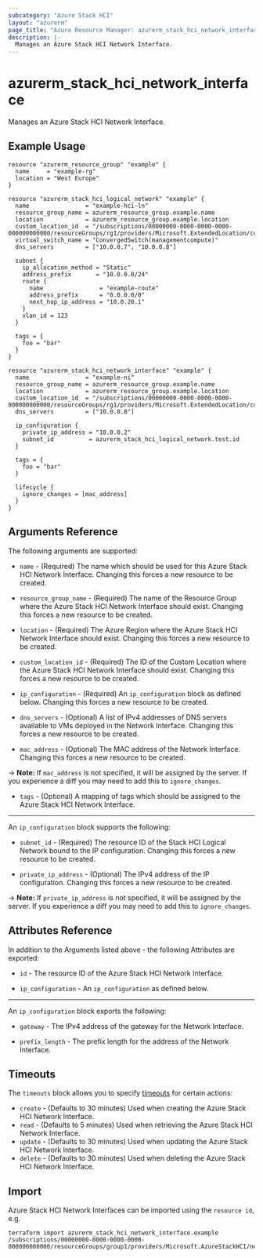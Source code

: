 ```yaml
---
subcategory: "Azure Stack HCI"
layout: "azurerm"
page_title: "Azure Resource Manager: azurerm_stack_hci_network_interface"
description: |-
  Manages an Azure Stack HCI Network Interface.
---
```


# azurerm_stack_hci_network_interface

Manages an Azure Stack HCI Network Interface.

## Example Usage

```hcl
resource "azurerm_resource_group" "example" {
  name     = "example-rg"
  location = "West Europe"
}

resource "azurerm_stack_hci_logical_network" "example" {
  name                = "example-hci-ln"
  resource_group_name = azurerm_resource_group.example.name
  location            = azurerm_resource_group.example.location
  custom_location_id  = "/subscriptions/00000000-0000-0000-0000-000000000000/resourceGroups/rg1/providers/Microsoft.ExtendedLocation/customLocations/cl1"
  virtual_switch_name = "ConvergedSwitch(managementcompute)"
  dns_servers         = ["10.0.0.7", "10.0.0.8"]

  subnet {
    ip_allocation_method = "Static"
    address_prefix       = "10.0.0.0/24"
    route {
      name                = "example-route"
      address_prefix      = "0.0.0.0/0"
      next_hop_ip_address = "10.0.20.1"
    }
    vlan_id = 123
  }

  tags = {
    foo = "bar"
  }
}

resource "azurerm_stack_hci_network_interface" "example" {
  name                = "example-ni"
  resource_group_name = azurerm_resource_group.example.name
  location            = azurerm_resource_group.example.location
  custom_location_id  = "/subscriptions/00000000-0000-0000-0000-000000000000/resourceGroups/rg1/providers/Microsoft.ExtendedLocation/customLocations/cl1"
  dns_servers         = ["10.0.0.8"]

  ip_configuration {
    private_ip_address = "10.0.0.2"
    subnet_id          = azurerm_stack_hci_logical_network.test.id
  }

  tags = {
    foo = "bar"
  }

  lifecycle {
    ignore_changes = [mac_address]
  }
}
```

## Arguments Reference

The following arguments are supported:

* `name` - (Required) The name which should be used for this Azure Stack HCI Network Interface. Changing this forces a new resource to be created.

* `resource_group_name` - (Required) The name of the Resource Group where the Azure Stack HCI Network Interface should exist. Changing this forces a new resource to be created.

* `location` - (Required) The Azure Region where the Azure Stack HCI Network Interface should exist. Changing this forces a new resource to be created.

* `custom_location_id` - (Required) The ID of the Custom Location where the Azure Stack HCI Network Interface should exist. Changing this forces a new resource to be created.

* `ip_configuration` - (Required) An `ip_configuration` block as defined below. Changing this forces a new resource to be created.

* `dns_servers` - (Optional) A list of IPv4 addresses of DNS servers available to VMs deployed in the Network Interface. Changing this forces a new resource to be created.

* `mac_address` - (Optional) The MAC address of the Network Interface. Changing this forces a new resource to be created.

-> **Note:** If `mac_address` is not specified, it will be assigned by the server. If you experience a diff you may need to add this to `ignore_changes`.

* `tags` - (Optional) A mapping of tags which should be assigned to the Azure Stack HCI Network Interface.

---

An `ip_configuration` block supports the following:

* `subnet_id` - (Required) The resource ID of the Stack HCI Logical Network bound to the IP configuration. Changing this forces a new resource to be created.

* `private_ip_address` - (Optional) The IPv4 address of the IP configuration. Changing this forces a new resource to be created.

-> **Note:** If `private_ip_address` is not specified, it will be assigned by the server. If you experience a diff you may need to add this to `ignore_changes`.

## Attributes Reference

In addition to the Arguments listed above - the following Attributes are exported:

* `id` - The resource ID of the Azure Stack HCI Network Interface.

* `ip_configuration` - An `ip_configuration` as defined below.

---

An `ip_configuration` block exports the following:

* `gateway` - The IPv4 address of the gateway for the Network Interface.

* `prefix_length` - The prefix length for the address of the Network Interface.

## Timeouts

The `timeouts` block allows you to specify [timeouts](https://www.terraform.io/language/resources/syntax#operation-timeouts) for certain actions:

* `create` - (Defaults to 30 minutes) Used when creating the Azure Stack HCI Network Interface.
* `read` - (Defaults to 5 minutes) Used when retrieving the Azure Stack HCI Network Interface.
* `update` - (Defaults to 30 minutes) Used when updating the Azure Stack HCI Network Interface.
* `delete` - (Defaults to 30 minutes) Used when deleting the Azure Stack HCI Network Interface.

## Import

Azure Stack HCI Network Interfaces can be imported using the `resource id`, e.g.

```shell
terraform import azurerm_stack_hci_network_interface.example /subscriptions/00000000-0000-0000-0000-000000000000/resourceGroups/group1/providers/Microsoft.AzureStackHCI/networkInterfaces/ni1
```
